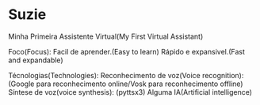 # Suzie
 Minha Primeira Assistente Virtual(My First Virtual Assistant)

Foco(Focus):
    Facil de aprender.(Easy to learn)
    Rápido e expansivel.(Fast and expandable)

Técnologias(Technologies):
    Reconhecimento de voz(Voice recognition): (Google para reconhecimento online/Vosk para reconhecimento offline)
    Síntese de voz(voice synthesis): (pyttsx3)
    Alguma IA(Artificial intelligence)
